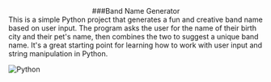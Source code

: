 <center>###Band Name Generator </center>
This is a simple Python project that generates a fun and creative band name based on user input. 
The program asks the user for the name of their birth city and their pet's name, then combines the two to suggest a unique band name. 
It's a great starting point for learning how to work with user input and string manipulation in Python.

![Python](https://images.hdqwalls.com/download/python-logo-4k-i6-1920x1080.jpg)
